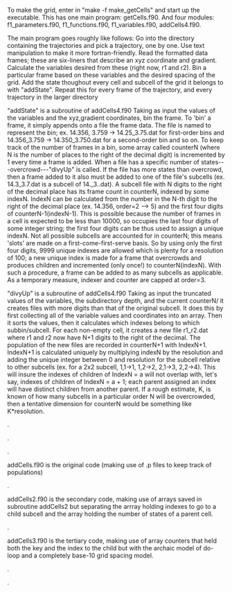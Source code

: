 To make the grid, enter in "make -f make_getCells" and start up the executable.
This has one main program: getCells.f90.
And four modules: f1_parameters.f90, f1_functions.f90, f1_variables.f90, addCells4.f90.

The main program goes roughly like follows:
Go into the directory containing the trajectories and pick a trajectory, one by one.
Use text manipulation to make it more fortran-friendly.
Read the formatted data frames; these are six-liners that describe an xyz coordinate and gradient.
Calculate the variables desired from these (right now, r1 and r2).
Bin a particular frame based on these variables and the desired spacing of the grid.
Add the state thoughout every cell and subcell of the grid it belongs to with "addState".
Repeat this for every frame of the trajectory, and every trajectory in the larger directory

"addState" is a subroutine of addCells4.f90
Taking as input the values of the variables and the xyz,gradient coordinates, bin the frame.
To 'bin' a frame, it simply appends onto a file the frame data.
The file is named to represent the bin; ex. 14.356, 3.759 -> 14.25_3.75.dat for first-order bins and 14.356_3.759 -> 14.350_3.750.dat for a second-order bin and so on.
To keep track of the number of frames in a bin, some array called counterN (where N is the number of places to the right of the decimal digit) is incremented by 1 every time a frame is added.
When a file has a specific number of states---overcrowd---"divyUp" is called.
If the file has more states than overcrowd, then a frame added to it also must be added to one of the file's subcells (ex. 14.3_3.7.dat is a subcell of 14._3..dat).
A subcell file with N digits to the right of the decimal place has its frame count in counterN, indexed by some indexN. IndexN can be calculated from the number in the N-th digit to the right of the decimal place (ex. 14.356, order=2 --> 5) and the first four digits of counterN-1(indexN-1).
This is possible because the number of frames in a cell is expected to be less than 10000, so occupies the last four digits of some integer string; the first four digits can be thus used to assign a unique indexN.
Not all possible subcells are accounted for in counterN; this means 'slots' are made on a first-come-first-serve basis.
So by using only the first four digits, 9999 unique indexes are allowed which is plenty for a resolution of 100; a new unique index is made for a frame that overcrowds and produces children and incremented (only once!) to counterN(indexN).
With such a procedure, a frame can be added to as many subcells as applicable.
As a temporary measure, indexer and counter are capped at order=3.

"divyUp" is a subroutine of addCells4.f90
Taking as input the truncated values of the variables, the subdirectory depth, and the current counterN/ it creates files with more digits than that of the original subcell.
It does this by first collecting all of the variable values and coordinates into an array.
Then it sorts the values, then it calculates which indexes belong to which subbin/subcell.
For each non-empty cell, it creates a new file r1_r2.dat where r1 and r2 now have N+1 digits to the right of the decimal.
The population of the new files are recorded in counterN+1 with IndexN+1.
IndexN+1 is calculated uniquely by multiplying indexN by the resolution and adding the unique integer between 0 and resolution for the subcell relative to other subcells (ex. for a 2x2 subcell, 1,1->1, 1,2->2, 2,1->3, 2,2->4).
This will insure the indexes of children of IndexN = a will not overlap with, let's say, indexes of children of IndexN = a + 1; each parent assigned an index will have distinct children from another parent.
If a rough estimate, K, is known of how many subcells in a particular order N will be overcrowded, then a tentative dimension for counterN would be something like K*resolution.

.

.

.

addCells.f90 is the original code (making use of .p files to keep track of populations)

.

addCells2.f90 is the secondary code, making use of arrays saved in subroutine addCells2 but separating the arrray holding indexes to go to a child subcell and the array holding the number of states of a parent cell.

.

addCells3.f90 is the tertiary code, making use of array counters that held both the key and the index to the child but with the archaic model of do-loop and a completely base-10 grid spacing model.

.

.
